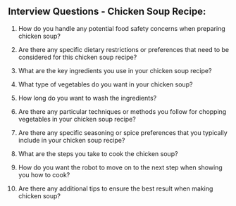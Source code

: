 ## Interview Questions - Chicken Soup Recipe:

1. How do you handle any potential food safety concerns when  preparing chicken soup?
   
2. Are there any specific dietary restrictions or preferences that need to be considered for this chicken soup recipe?

3. What are the key ingredients you use in your chicken soup recipe?

4. What type of vegetables do you want in your chicken soup?

5. How long do you want to wash the ingredients?

6. Are there any particular techniques or methods you follow for chopping vegetables in your chicken soup recipe?

7. Are there any specific seasoning or spice preferences that you typically include in your chicken soup recipe?
 
8. What are the steps you take to cook the chicken soup?

9. How do you want the robot to move on to the next step when showing you how to cook?

10. Are there any additional tips to ensure the best result when making chicken soup?
